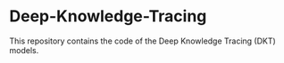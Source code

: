 # Deep-Knowledge-Tracing

This repository contains the code of the Deep Knowledge Tracing (DKT) models.
